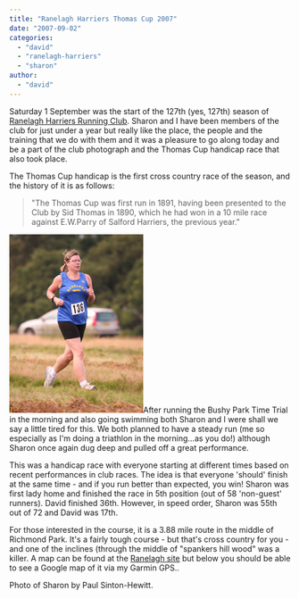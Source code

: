 ```yaml
---
title: "Ranelagh Harriers Thomas Cup 2007"
date: "2007-09-02"
categories: 
  - "david"
  - "ranelagh-harriers"
  - "sharon"
author:
  - "david"
---
```


Saturday 1 September was the start of the 127th (yes, 127th) season of [Ranelagh Harriers Running Club](http://www.ranelagh-harriers.com/). Sharon and I have been members of the club for just under a year but really like the place, the people and the training that we do with them and it was a pleasure to go along today and be a part of the club photograph and the Thomas Cup handicap race that also took place.

The Thomas Cup handicap is the first cross country race of the season, and the history of it is as follows:

> "The Thomas Cup was first run in 1891, having been presented to the Club by Sid Thomas in 1890, which he had won in a 10 mile race against E.W.Parry of Salford Harriers, the previous year."

![20070901-sharon.jpg](/images/2007/20070901-sharon.jpg)After running the Bushy Park Time Trial in the morning and also going swimming both Sharon and I were shall we say a little tired for this. We both planned to have a steady run (me so especially as I'm doing a triathlon in the morning...as you do!) although Sharon once again dug deep and pulled off a great performance.

This was a handicap race with everyone starting at different times based on recent performances in club races. The idea is that everyone 'should' finish at the same time - and if you run better than expected, you win! Sharon was first lady home and finished the race in 5th position (out of 58 'non-guest' runners). David finished 36th. However, in speed order, Sharon was 55th out of 72 and David was 17th.

For those interested in the course, it is a 3.88 mile route in the middle of Richmond Park. It's a fairly tough course - but that's cross country for you - and one of the inclines (through the middle of "spankers hill wood" was a killer. A map can be found at the [Ranelagh site](http://www.ranelagh-harriers.com/thom_crs.html) but below you should be able to see a Google map of it via my Garmin GPS..

Photo of Sharon by Paul Sinton-Hewitt.
